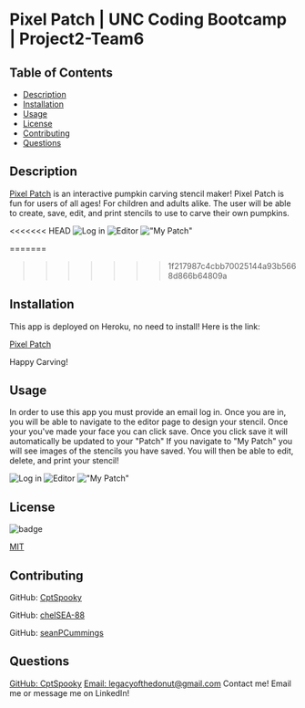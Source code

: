 # Pixel Patch | UNC Coding Bootcamp | Project2-Team6 

 ## Table of Contents
  - [Description](#Description)
  - [Installation](#Installation)
  - [Usage](#Usage)
  - [License](#License)
  - [Contributing](#Contributing)
  - [Questions](#Questions)

  ## Description

  [Pixel Patch](https://project-2-team6.herokuapp.com/editor) is an interactive pumpkin carving stencil maker! Pixel Patch is fun for users of all ages! For children and adults alike. 
  The user will be able to create, save, edit, and print stencils to use to carve their own pumpkins. 

<<<<<<< HEAD
  ![Log in](../assets/images/image1.png)
  ![Editor](../assets/images/image2.png)
  !["My Patch"](../assets/images/image3.png)

=======
>>>>>>> 1f217987c4cbb70025144a93b5668d866b64809a
  ## Installation
  This app is deployed on Heroku, no need to install! 
  Here is the link: 

  [Pixel Patch](https://project-2-team6.herokuapp.com/editor) 
  
  Happy Carving!

  ## Usage
  In order to use this app you must provide an email log in. Once you are in, you will be able to navigate to the editor page to design your stencil. Once your you've made your face you can click save. Once you click save it will automatically be updated to your "Patch" If you navigate to "My Patch" you will see images of the stencils you have saved. You will then be able to edit, delete, and print your stencil! 
  
  ![Log in](https://user-images.githubusercontent.com/63686990/95408791-4e126880-08ee-11eb-93d3-cc69fa2d0463.png)
  ![Editor](https://user-images.githubusercontent.com/63686990/95409205-253ea300-08ef-11eb-9be5-a81a020173a5.png)
  !["My Patch"](https://user-images.githubusercontent.com/63686990/95409320-5a4af580-08ef-11eb-8fdb-afd6c024b0d4.png)

  ## License
  ![badge](https://img.shields.io/badge/License-MIT-yellow.svg)

  [MIT](https://opensource.org/licenses/MIT)

  ## Contributing
   GitHub: [CptSpooky](https://github.com/CptSpooky)

   GitHub: [chelSEA-88](https://github.com/ChelSEA-88)
   
   GitHub: [seanPCummings](https://github.com/SeanPCummings)

  ## Questions
  [GitHub: CptSpooky](https://github.com/CptSpooky)
  [Email: legacyofthedonut@gmail.com](legacyofthedonut@gmail.com)
  Contact me! Email me or message me on LinkedIn!

  
